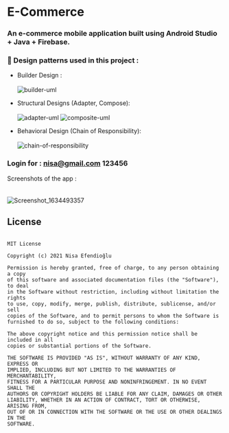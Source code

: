 # E-Commerce


### An e-commerce mobile application built using Android Studio + Java + Firebase.

### 🔨 Design patterns used in this project :

- Builder Design : <br> <br>
![builder-uml](https://user-images.githubusercontent.com/48391281/137640317-edba66a4-5366-46a9-93fe-26d45d193d5a.png)

- Structural Designs (Adapter, Compose): <br><br>
![adapter-uml](https://user-images.githubusercontent.com/48391281/137640421-64a1700c-013f-491b-be3f-234cc49e5fd4.png)
![composite-uml](https://user-images.githubusercontent.com/48391281/137640443-81bf6b56-73a4-449d-b02b-1a698f7a2514.png)

- Behavioral Design (Chain of Responsibility): <br><br>
![chain-of-responsibility](https://user-images.githubusercontent.com/48391281/137640527-000e186c-f74c-40d0-9442-d6259906a916.png)

### Login for : nisa@gmail.com 123456

Screenshots of the app :
<br><br><br>
![Screenshot_1634493357](https://user-images.githubusercontent.com/48391281/137639879-e63f7702-958f-4fc0-abf1-5340c092250c.png)


## License
```

MIT License

Copyright (c) 2021 Nisa Efendioğlu

Permission is hereby granted, free of charge, to any person obtaining a copy
of this software and associated documentation files (the "Software"), to deal
in the Software without restriction, including without limitation the rights
to use, copy, modify, merge, publish, distribute, sublicense, and/or sell
copies of the Software, and to permit persons to whom the Software is
furnished to do so, subject to the following conditions:

The above copyright notice and this permission notice shall be included in all
copies or substantial portions of the Software.

THE SOFTWARE IS PROVIDED "AS IS", WITHOUT WARRANTY OF ANY KIND, EXPRESS OR
IMPLIED, INCLUDING BUT NOT LIMITED TO THE WARRANTIES OF MERCHANTABILITY,
FITNESS FOR A PARTICULAR PURPOSE AND NONINFRINGEMENT. IN NO EVENT SHALL THE
AUTHORS OR COPYRIGHT HOLDERS BE LIABLE FOR ANY CLAIM, DAMAGES OR OTHER
LIABILITY, WHETHER IN AN ACTION OF CONTRACT, TORT OR OTHERWISE, ARISING FROM,
OUT OF OR IN CONNECTION WITH THE SOFTWARE OR THE USE OR OTHER DEALINGS IN THE
SOFTWARE.
